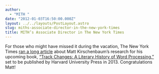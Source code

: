 ```yaml
---
author:
  - "MITH "
date: "2012-01-03T16:50:00.000Z"
layout: ../../layouts/PostLayout.astro
slug: miths-associate-director-in-the-new-york-times
title: MITH’s Associate Director in The New York Times
---
```


For those who might have missed it during the vacation, The New York Times [ran a long article](https://www.nytimes.com/2011/12/26/books/a-literary-history-of-word-processing.html?_r=1&scp=1&sq=matthew%20kirschenbaum&st=cse) about Matt Kirschenbaum’s research for his upcoming book, [“Track Changes: A Literary History of Word Processing,”](https://mkirschenbaum.wordpress.com/2011/04/10/track-changes/) set to be published by Harvard University Press in 2013. Congratulations Matt!
